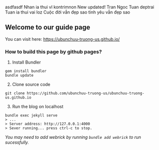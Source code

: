 asdfasdf
Nhan ia thui vl
kontrimnon
New updated!
Tran Ngoc Tuan deptrai
Tuan ia thui vai loz
Cuộc đời vẫn đẹp sao tình yêu vẫn đẹp sao
## Welcome to our guide page
You can visit here: https://ubunchuu-truong-us.github.io/
### How to build this page by github pages?
1. Install Bundler
```
gem install bundler
bundle update
```
2. Clone source code
```
git clone https://github.com/ubunchuu-truong-us/ubunchuu-truong-us.github.io
```
3. Run the blog on localhost
```
bundle exec jekyll serve
> ...
> Server address: http://127.0.0.1:4000
> Sever running... press ctrl-c to stop.
```
*You may need to add webrick by running `bundle add webrick` to run sucessfully.*
